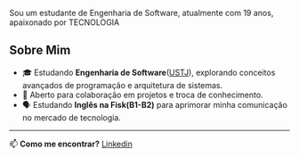 Sou um estudante de Engenharia de Software, atualmente com 19 anos, apaixonado por TECNOLOGIA

## Sobre Mim
- 🎓 Estudando **Engenharia de Software**(<a href="https://www.usjt.br/">USTJ</a>), explorando conceitos avançados de programação e arquitetura de sistemas. 
- 🤝 Aberto para colaboração em projetos e troca de conhecimento.
- 🗣️ Estudando **Inglês na Fisk(B1-B2)** para aprimorar minha comunicação no mercado de tecnologia.


-------
📫 **Como me encontrar?**
<a href="https://www.linkedin.com/in/davy-muniz-3560a2302/">Linkedin</a>
